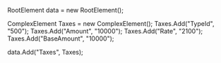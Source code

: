RootElement data = new RootElement();


ComplexElement Taxes = new ComplexElement();
Taxes.Add("TypeId", "500");
Taxes.Add("Amount", "10000");
Taxes.Add("Rate", "2100");
Taxes.Add("BaseAmount", "10000");

data.Add("Taxes", Taxes);
